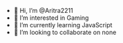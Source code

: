 - 👋 Hi, I’m @Aritra2211
- 👀 I’m interested in Gaming
- 🌱 I’m currently learning JavaScript
- 💞️ I’m looking to collaborate on none


<!---
Aritra2211/Aritra2211 is a ✨ special ✨ repository because its `README.md` (this file) appears on your GitHub profile.
You can click the Preview link to take a look at your changes.
--->
